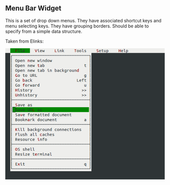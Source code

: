 ## Menu Bar Widget

This is a set of drop down menus. They have associated shortcut keys and menu selecting keys. They have grouping borders. Should be able to specify from a simple data structure.

Taken from Elinks:

![Menubar](menubar.png)

